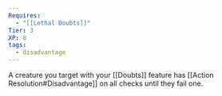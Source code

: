 ```yaml
---
Requires:
  - "[[Lethal Doubts]]"
Tier: 3
XP: 8
tags:
  - disadvantage
---
```

A creature you target with your [[Doubts]] feature has [[Action Resolution#Disadvantage]] on all checks until they fail one.